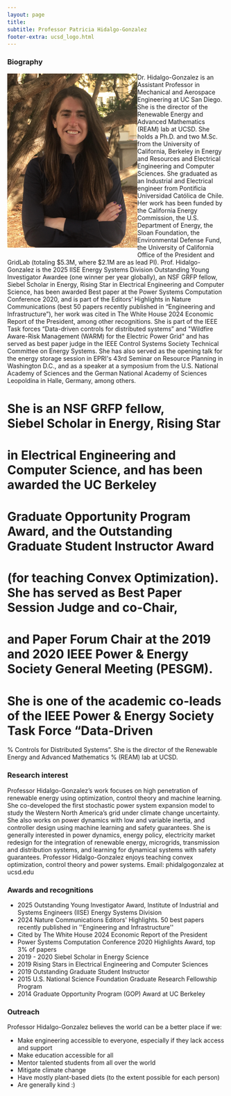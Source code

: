 ```yaml
---
layout: page
title: 
subtitle: Professor Patricia Hidalgo-Gonzalez
footer-extra: ucsd_logo.html
---
```


### Biography

<img align="left" src="/assets/img/2019_Hidalgo-Gonzalez.png" width="300" style="padding-bottom: 10px;" style="padding-right: 10px;"/>


Dr. Hidalgo-Gonzalez is an Assistant Professor in Mechanical and Aerospace Engineering at UC
San Diego. She is the director of the Renewable Energy and Advanced Mathematics 
(REAM) lab at UCSD. She holds a Ph.D. and two M.Sc. from the University of California, 
Berkeley in Energy and Resources and Electrical Engineering and Computer Sciences. 
She graduated as an Industrial and Electrical engineer from Pontificia Universidad 
Católica de Chile. Her work has been funded by the California Energy Commission, the U.S. Department of Energy, the Sloan Foundation, the Environmental Defense Fund, the University of California Office of the President and GridLab (totaling $5.3M, where $2.1M are as lead PI). Prof. Hidalgo-Gonzalez is the 2025 IISE Energy Systems Division Outstanding Young Investigator Awardee (one winner per year globally), an NSF GRFP fellow, Siebel Scholar in Energy, Rising Star in Electrical Engineering and Computer Science, has been awarded Best paper at the Power Systems Computation Conference 2020, and is part of the Editors’ Highlights in Nature Communications (best 50 papers recently published in “Engineering and Infrastructure”), her work was cited in The White House 2024 Economic Report of the President, among other recognitions. She is part of the IEEE Task forces “Data-driven controls for distributed systems” and "Wildfire Aware-Risk Management (WARM) for the Electric Power Grid" and has served as best paper judge in the IEEE Control Systems Society Technical Committee on Energy Systems. She has also served as the opening talk for the energy storage session in EPRI's 43rd Seminar on Resource Planning in Washington D.C., and as a speaker at a symposium from the U.S. National Academy of Sciences and the German National Academy of Sciences Leopoldina in Halle, Germany, among others.


# She is an NSF GRFP fellow, Siebel Scholar in Energy, Rising Star 
# in Electrical Engineering and Computer Science, and has been awarded the UC Berkeley 
# Graduate Opportunity Program Award, and the Outstanding Graduate Student Instructor Award 
# (for teaching Convex Optimization). She has served as Best Paper Session Judge and co-Chair, 
# and Paper Forum Chair at the 2019 and 2020 IEEE Power & Energy Society General Meeting (PESGM). 
# She is one of the academic co-leads of the IEEE Power & Energy Society Task Force “Data-Driven 
% Controls for Distributed Systems”. She is the director of the Renewable Energy and Advanced Mathematics 
% (REAM) lab at UCSD. 

### Research interest

Professor Hidalgo-Gonzalez’s work focuses on high penetration of 
renewable energy using optimization, control theory and machine learning. She co-developed 
the first stochastic power system expansion model to study the Western North America’s grid under 
climate change uncertainty. She also works on power dynamics with low and variable inertia, 
and controller design using machine learning and safety guarantees. She is generally 
interested in power dynamics, energy policy, electricity market redesign for the integration 
of renewable energy, microgrids, transmission and distribution systems, and learning 
for dynamical systems with safety guarantees. Professor Hidalgo-Gonzalez enjoys teaching 
convex optimization, control theory and power systems. Email: phidalgogonzalez at ucsd.edu

### Awards and recognitions

* 2025 Outstanding Young Investigator Award, Institute of Industrial and Systems Engineers (IISE) Energy Systems Division
* 2024 Nature Communications Editors' Highlights. 50 best papers recently published in ''Engineering and Infrastructure''
* Cited by The White House 2024 Economic Report of the President
* Power Systems Computation Conference 2020 Highlights Award, top 3% of papers
* 2019 - 2020 Siebel Scholar in Energy Science
* 2019 Rising Stars in Electrical Engineering and Computer Sciences
* 2019 Outstanding Graduate Student Instructor
* 2015 U.S. National Science Foundation Graduate Research Fellowship Program
* 2014 Graduate Opportunity Program (GOP) Award at UC Berkeley


### Outreach

Professor Hidalgo-Gonzalez believes the world can be a better place if we:

* Make engineering accessible to everyone, especially if they lack access and support 
* Make education accessible for all
* Mentor talented students from all over the world
* Mitigate climate change
* Have mostly plant-based diets (to the extent possible for each person)
* Are generally kind :)
